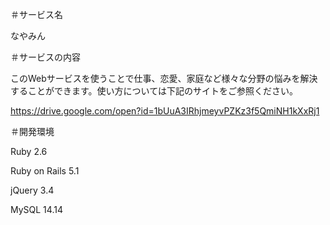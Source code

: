 
＃サービス名

なやみん



＃サービスの内容

このWebサービスを使うことで仕事、恋愛、家庭など様々な分野の悩みを解決することができます。使い方については下記のサイトをご参照ください。

https://drive.google.com/open?id=1bUuA3IRhjmeyvPZKz3f5QmiNH1kXxRj1



＃開発環境

Ruby 2.6

Ruby on Rails 5.1

jQuery 3.4

MySQL 14.14
